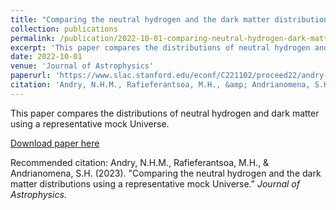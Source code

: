 ```yaml
---
title: "Comparing the neutral hydrogen and the dark matter distributions using a representative mock Universe"
collection: publications
permalink: /publication/2022-10-01-comparing-neutral-hydrogen-dark-matter-distributions
excerpt: 'This paper compares the distributions of neutral hydrogen and dark matter using a representative mock Universe.'
date: 2022-10-01
venue: 'Journal of Astrophysics'
paperurl: 'https://www.slac.stanford.edu/econf/C221102/proceed22/andry-nmh.pdf'
citation: 'Andry, N.H.M., Rafieferantsoa, M.H., &amp; Andrianomena, S.H. (2023). &quot;Comparing the neutral hydrogen and the dark matter distributions using a representative mock Universe.&quot; <i>Journal of Astrophysics</i>.'
---
```

This paper compares the distributions of neutral hydrogen and dark matter using a representative mock Universe.

[Download paper here](https://www.slac.stanford.edu/econf/C221102/proceed22/andry-nmh.pdf)

Recommended citation: Andry, N.H.M., Rafieferantsoa, M.H., & Andrianomena, S.H. (2023). "Comparing the neutral hydrogen and the dark matter distributions using a representative mock Universe." <i>Journal of Astrophysics</i>.